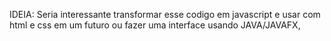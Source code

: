 IDEIA: Seria interessante transformar esse codigo em javascript e usar com html e css em um futuro
ou 
fazer uma interface usando JAVA/JAVAFX,
